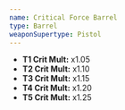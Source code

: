 ```yaml
---
name: Critical Force Barrel
type: Barrel
weaponSupertype: Pistol
---
```


- **T1 Crit Mult:** x1.05
- **T2 Crit Mult:** x1.10
- **T3 Crit Mult:** x1.15
- **T4 Crit Mult:** x1.20
- **T5 Crit Mult:** x1.25
